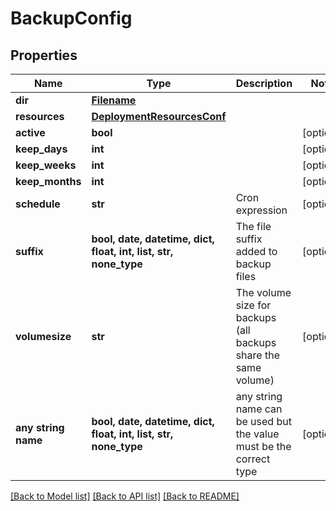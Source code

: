 # BackupConfig


## Properties
Name | Type | Description | Notes
------------ | ------------- | ------------- | -------------
**dir** | [**Filename**](Filename.md) |  | 
**resources** | [**DeploymentResourcesConf**](DeploymentResourcesConf.md) |  | 
**active** | **bool** |  | [optional] 
**keep_days** | **int** |  | [optional] 
**keep_weeks** | **int** |  | [optional] 
**keep_months** | **int** |  | [optional] 
**schedule** | **str** | Cron expression | [optional] 
**suffix** | **bool, date, datetime, dict, float, int, list, str, none_type** | The file suffix added to backup files | [optional] 
**volumesize** | **str** | The volume size for backups (all backups share the same volume) | [optional] 
**any string name** | **bool, date, datetime, dict, float, int, list, str, none_type** | any string name can be used but the value must be the correct type | [optional]

[[Back to Model list]](../README.md#documentation-for-models) [[Back to API list]](../README.md#documentation-for-api-endpoints) [[Back to README]](../README.md)


